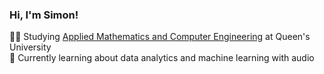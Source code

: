 ### Hi, I'm Simon!

🧑‍🎓 Studying [Applied Mathematics and Computer Engineering](https://www.queensu.ca/mathstat/undergraduate/prospective-undergraduate/mthe) at Queen's University <br/>
💭 Currently learning about data analytics and machine learning with audio
<!--
[!Simon's github stats]([![Anurag's GitHub stats](https://github-readme-stats.vercel.app/api?username=SimonNRisk)](https://github.com/anuraghazra/github-readme-stats))
-->
